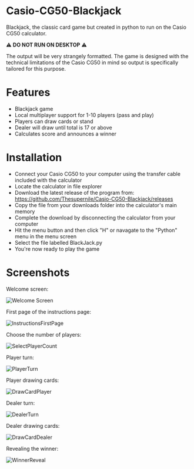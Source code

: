 # Casio-CG50-Blackjack
Blackjack, the classic card game but created in python to run on the Casio CG50 calculator.

:warning: **DO NOT RUN ON DESKTOP** :warning:

The output will be very strangely formatted. The game is designed with the technical limitations of the Casio CG50 in mind so output is specifically tailored for this purpose.

# Features
  * Blackjack game
  * Local multiplayer support for 1-10 players (pass and play)
  * Players can draw cards or stand
  * Dealer will draw until total is 17 or above
  * Calculates score and announces a winner

# Installation
  * Connect your Casio CG50 to your computer using the transfer cable included with the calculator
  * Locate the calculator in file explorer
  * Download the latest release of the program from: https://github.com/Thesupernile/Casio-CG50-Blackjack/releases
  * Copy the file from your downloads folder into the calculator's main memory
  * Complete the download by disconnecting the calculator from your computer
  * Hit the menu button and then click "H" or navagate to the "Python" menu in the menu screen
  * Select the file labelled BlackJack.py
  * You're now ready to play the game

# Screenshots

Welcome screen:

![Welcome Screen](https://github.com/user-attachments/assets/47fb4cf3-ecce-4b0b-805c-6fe1d38e84f8)

First page of the instructions page:

![InstructionsFirstPage](https://github.com/user-attachments/assets/0964b1a5-60b4-44c8-83a5-41ec9c0b7fd0)

Choose the number of players:

![SelectPlayerCount](https://github.com/user-attachments/assets/8c6b0a1b-d1c9-4ef3-a713-c735116a4818)

Player turn:

![PlayerTurn](https://github.com/user-attachments/assets/0b96da1b-d2a9-4c75-b9ea-a9986e8b20ac)

Player drawing cards:

![DrawCardPlayer](https://github.com/user-attachments/assets/2c2d917c-454d-41c6-968c-714192a43187)

Dealer turn:

![DealerTurn](https://github.com/user-attachments/assets/82c760ea-25f3-4017-82ad-9997a28d3335)

Dealer drawing cards:

![DrawCardDealer](https://github.com/user-attachments/assets/56eca720-3bb6-4253-97b2-bd30f3c522d5)

Revealing the winner:

![WinnerReveal](https://github.com/user-attachments/assets/9202e843-0f27-4736-b1c2-99e9015640bc)





